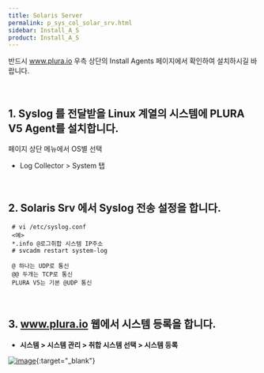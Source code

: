 ```yaml
---
title: Solaris Server
permalink: p_sys_col_solar_srv.html
sidebar: Install_A_S
product: Install_A_S
---
```


반드시 www.plura.io 우측 상단의 Install Agents 페이지에서 확인하여 설치하시길 바랍니다.

<br />

## 1. Syslog 를 전달받을 Linux 계열의 시스템에 PLURA V5 Agent를 설치합니다.

페이지 상단 메뉴에서 OS별 선택

 - Log Collector > System 탭
 
<br />

## 2. Solaris Srv 에서 Syslog 전송 설정을 합니다.

     # vi /etc/syslog.conf
     <예>
     *.info @로그취합 시스템 IP주소
     # svcadm restart system-log

     @ 하나는 UDP로 통신
     @@ 두개는 TCP로 통신
     PLURA V5는 기본 @UDP 통신

<br />

## 3. www.plura.io 웹에서 시스템 등록을 합니다.
- **시스템 > 시스템 관리 > 취합 시스템 선택 > 시스템 등록**

[![image](/docs/images/Ins_G/Solaris/Solaris_Srv.png)](/docs/images/Ins_G/Solaris/Solaris_Srv.png){:target="_blank"}